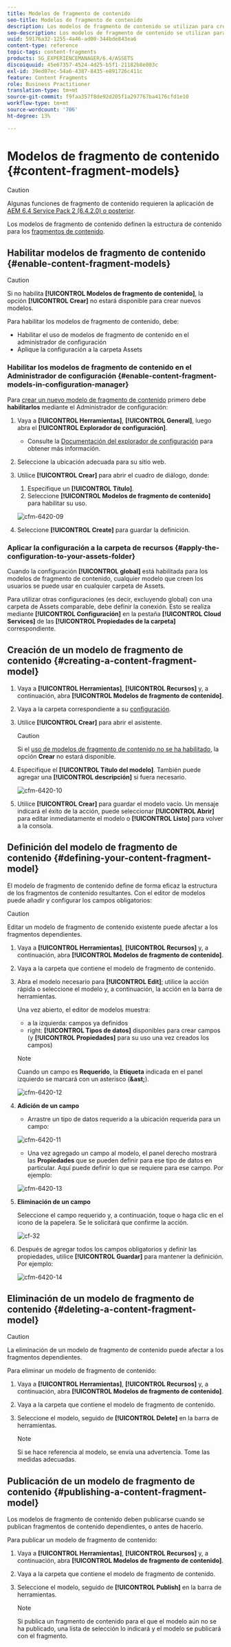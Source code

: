 ```yaml
---
title: Modelos de fragmento de contenido
seo-title: Modelos de fragmento de contenido
description: Los modelos de fragmento de contenido se utilizan para crear fragmentos de contenido con contenido estructurado.
seo-description: Los modelos de fragmento de contenido se utilizan para crear fragmentos de contenido con contenido estructurado.
uuid: 59176a32-1255-4a46-ad00-344bde843ea6
content-type: reference
topic-tags: content-fragments
products: SG_EXPERIENCEMANAGER/6.4/ASSETS
discoiquuid: 45e67357-4524-4d25-b5f1-21182b8e803c
exl-id: 39ed07ec-54a6-4387-8435-e891726c411c
feature: Content Fragments
role: Business Practitioner
translation-type: tm+mt
source-git-commit: f9faa357f8de92d205f1a297767ba4176cfd1e10
workflow-type: tm+mt
source-wordcount: '706'
ht-degree: 13%

---
```


# Modelos de fragmento de contenido {#content-fragment-models}

>[!CAUTION]
>
>Algunas funciones de fragmento de contenido requieren la aplicación de [AEM 6.4 Service Pack 2 (6.4.2.0) o posterior](../release-notes/sp-release-notes.md).

Los modelos de fragmento de contenido definen la estructura de contenido para los [fragmentos de contenido](content-fragments.md).

## Habilitar modelos de fragmento de contenido {#enable-content-fragment-models}

>[!CAUTION]
>
>Si no habilita **[!UICONTROL Modelos de fragmento de contenido]**, la opción **[!UICONTROL Crear]** no estará disponible para crear nuevos modelos.

Para habilitar los modelos de fragmento de contenido, debe:

* Habilitar el uso de modelos de fragmento de contenido en el administrador de configuración
* Aplique la configuración a la carpeta Assets

### Habilitar los modelos de fragmento de contenido en el Administrador de configuración {#enable-content-fragment-models-in-configuration-manager}

Para [crear un nuevo modelo de fragmento de contenido](#creating-a-content-fragment-model) primero debe **habilitarlos** mediante el Administrador de configuración:

1. Vaya a **[!UICONTROL Herramientas]**, **[!UICONTROL General]**, luego abra el **[!UICONTROL Explorador de configuración]**.
   * Consulte la [Documentación del explorador de configuración](/help/sites-administering/configurations.md) para obtener más información.
1. Seleccione la ubicación adecuada para su sitio web.
1. Utilice **[!UICONTROL Crear]** para abrir el cuadro de diálogo, donde:

   1. Especifique un **[!UICONTROL Título]**.
   1. Seleccione **[!UICONTROL Modelos de fragmento de contenido]** para habilitar su uso.

   ![cfm-6420-09](assets/cfm-6420-09.png)

1. Seleccione **[!UICONTROL Create]** para guardar la definición.

### Aplicar la configuración a la carpeta de recursos {#apply-the-configuration-to-your-assets-folder}

Cuando la configuración **[!UICONTROL global]** está habilitada para los modelos de fragmento de contenido, cualquier modelo que creen los usuarios se puede usar en cualquier carpeta de Assets.

Para utilizar otras configuraciones (es decir, excluyendo global) con una carpeta de Assets comparable, debe definir la conexión. Esto se realiza mediante **[!UICONTROL Configuración]** en la pestaña **[!UICONTROL Cloud Services]** de las **[!UICONTROL Propiedades de la carpeta]** correspondiente.

## Creación de un modelo de fragmento de contenido {#creating-a-content-fragment-model}

1. Vaya a **[!UICONTROL Herramientas]**, **[!UICONTROL Recursos]** y, a continuación, abra **[!UICONTROL Modelos de fragmento de contenido]**.
1. Vaya a la carpeta correspondiente a su [configuración](#enable-content-fragment-models).
1. Utilice **[!UICONTROL Crear]** para abrir el asistente.

   >[!CAUTION]
   >
   >Si el [uso de modelos de fragmento de contenido no se ha habilitado](#enable-content-fragment-models), la opción **Crear** no estará disponible.

1. Especifique el **[!UICONTROL Título del modelo]**. También puede agregar una **[!UICONTROL descripción]** si fuera necesario.

   ![cfm-6420-10](assets/cfm-6420-10.png)

1. Utilice **[!UICONTROL Crear]** para guardar el modelo vacío. Un mensaje indicará el éxito de la acción, puede seleccionar **[!UICONTROL Abrir]** para editar inmediatamente el modelo o **[!UICONTROL Listo]** para volver a la consola.

## Definición del modelo de fragmento de contenido {#defining-your-content-fragment-model}

El modelo de fragmento de contenido define de forma eficaz la estructura de los fragmentos de contenido resultantes. Con el editor de modelos puede añadir y configurar los campos obligatorios:

>[!CAUTION]
>
>Editar un modelo de fragmento de contenido existente puede afectar a los fragmentos dependientes.

1. Vaya a **[!UICONTROL Herramientas]**, **[!UICONTROL Recursos]** y, a continuación, abra **[!UICONTROL Modelos de fragmento de contenido]**.

1. Vaya a la carpeta que contiene el modelo de fragmento de contenido.
1. Abra el modelo necesario para **[!UICONTROL Edit]**; utilice la acción rápida o seleccione el modelo y, a continuación, la acción en la barra de herramientas.

   Una vez abierto, el editor de modelos muestra:

   * a la izquierda: campos ya definidos
   * right: **[!UICONTROL Tipos de datos]** disponibles para crear campos (y **[!UICONTROL Propiedades]** para su uso una vez creados los campos)

   >[!NOTE]
   >
   >Cuando un campo es **Requerido**, la **Etiqueta** indicada en el panel izquierdo se marcará con un asterisco (**&amp;ast;**).

   ![cfm-6420-12](assets/cfm-6420-12.png)

1. **Adición de un campo**

   * Arrastre un tipo de datos requerido a la ubicación requerida para un campo:

   ![cfm-6420-11](assets/cfm-6420-11.png)

   * Una vez agregado un campo al modelo, el panel derecho mostrará las **Propiedades** que se pueden definir para ese tipo de datos en particular. Aquí puede definir lo que se requiere para ese campo. Por ejemplo:

   ![cfm-6420-13](assets/cfm-6420-13.png)

1. **Eliminación de un campo**

   Seleccione el campo requerido y, a continuación, toque o haga clic en el icono de la papelera. Se le solicitará que confirme la acción.

   ![cf-32](assets/cf-32.png)

1. Después de agregar todos los campos obligatorios y definir las propiedades, utilice **[!UICONTROL Guardar]** para mantener la definición. Por ejemplo:

   ![cfm-6420-14](assets/cfm-6420-14.png)

## Eliminación de un modelo de fragmento de contenido {#deleting-a-content-fragment-model}

>[!CAUTION]
>
>La eliminación de un modelo de fragmento de contenido puede afectar a los fragmentos dependientes.

Para eliminar un modelo de fragmento de contenido:

1. Vaya a **[!UICONTROL Herramientas]**, **[!UICONTROL Recursos]** y, a continuación, abra **[!UICONTROL Modelos de fragmento de contenido]**.

1. Vaya a la carpeta que contiene el modelo de fragmento de contenido.
1. Seleccione el modelo, seguido de **[!UICONTROL Delete]** en la barra de herramientas.

   >[!NOTE]
   >
   >Si se hace referencia al modelo, se envía una advertencia. Tome las medidas adecuadas.

## Publicación de un modelo de fragmento de contenido {#publishing-a-content-fragment-model}

Los modelos de fragmento de contenido deben publicarse cuando se publican fragmentos de contenido dependientes, o antes de hacerlo.

Para publicar un modelo de fragmento de contenido:

1. Vaya a **[!UICONTROL Herramientas]**, **[!UICONTROL Recursos]** y, a continuación, abra **[!UICONTROL Modelos de fragmento de contenido]**.

1. Vaya a la carpeta que contiene el modelo de fragmento de contenido.
1. Seleccione el modelo, seguido de **[!UICONTROL Publish]** en la barra de herramientas.

   >[!NOTE]
   >
   >Si publica un fragmento de contenido para el que el modelo aún no se ha publicado, una lista de selección lo indicará y el modelo se publicará con el fragmento.
